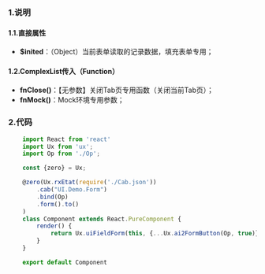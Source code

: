 ### 1.说明

#### 1.1.直接属性

* **$inited**：（Object）当前表单读取的记录数据，填充表单专用；

#### 1.2.ComplexList传入（Function）

* **fnClose()**：【无参数】关闭Tab页专用函数（关闭当前Tab页）；
* **fnMock()**：Mock环境专用参数；

### 2.代码

```javascript
    import React from 'react'
    import Ux from 'ux';
    import Op from './Op';

    const {zero} = Ux;

    @zero(Ux.rxEtat(require('./Cab.json'))
        .cab("UI.Demo.Form")
        .bind(Op)
        .form().to()
    )
    class Component extends React.PureComponent {
        render() {
            return Ux.uiFieldForm(this, {...Ux.ai2FormButton(Op, true)}, 1)
        }
    }

    export default Component
```